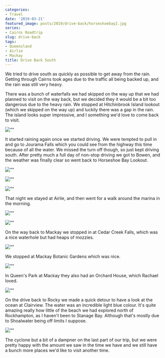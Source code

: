 ```yaml
---
categories:
- Travel
date: '2019-03-21'
featured_image: posts/2019/drive-back/horseshoebay2.jpg
series:
- Cairns Roadtrip
slug: drive-back
tags:
- Queensland
- Airlie
- Mackay
title: Drive Back South
---
```


We tried to drive south as quickly as possible to get away from the rain.
Getting through Cairns took ages due to the traffic all being backed up, and the rain was still very heavy.

There was a bunch of waterfalls we had skipped on the way up that we had planned to visit on the way back, but we decided they it would be a bit too dangerous due to the heavy rain. We stopped at Hitchinbrook Island lookout (which we skipped on the way up) and luckily there was a gap in the rain.
The island looks super impressive, and I something we'd love to come back to visit.

![""](hinchinbrook.jpg)

It started raining again once we started driving.
We were tempted to pull in and go to Jourama Falls which you could see from the highway this time because of all the water. We missed the turn off though, so just kept driving south. After pretty much a full day of non-stop driving we got to Bowen, and the weather was finally clear so went back to Horseshoe Bay Lookout.

![""](horseshoebay1.jpg)

![""](horseshoebay2.jpg)

![""](horseshoebay3.jpg)

That night we stayed at Airlie, and then went for a walk around the marina in the morning.

![""](airlie1.jpg)

![""](airlie2.jpg)

On the way back to Mackay we stopped in at Cedar Creek Falls, which was a nice waterhole but had heaps of mozzies.

![""](CedarCreekFalls.jpg)

We stopped at Mackay Botanic Gardens which was nice.

![""](mackaybotanicgardens.jpg "The council was using an ARGO to weed")

In Queen's Park at Mackay they also had an Orchard House, which Rachael loved.

![""](orchard-house.jpg)

On the drive back to Rocky we made a quick detour to have a look at the ocean at Clairview. The water was an incredible light blue colour.
It's quite amazing really how little of the beach we had explored north of Rockhampton, as I haven't been to Stanage Bay.
Although that's mostly due to Shoalwater being off limits I suppose.

![""](clairview.jpg)

The cyclone but a bit of a dampner on the last part of our trip, but we were pretty happy with the amount we saw in the time we have and we still have a bunch more places we'd like to visit another time.